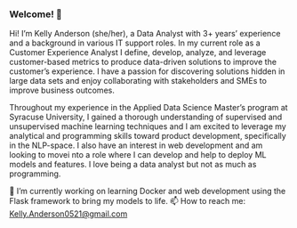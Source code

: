 ### Welcome! 👋

<!--
**kanderson0521/kanderson0521** is a ✨ _special_ ✨ repository because its `README.md` (this file) appears on your GitHub profile.

Here are some ideas to get you started:

- 🔭 I’m currently working on ...
- 🌱 I’m currently learning ...
- 👯 I’m looking to collaborate on ...
- 🤔 I’m looking for help with ...
- 💬 Ask me about ...
- 📫 How to reach me: ...
- 😄 Pronouns: ...
- ⚡ Fun fact: ...
⚡ Fun fact: I wanted to be a web developer before pursuing Grad school.
-->
Hi! I’m Kelly Anderson (she/her), a Data Analyst with 3+ years’ experience and a background in various IT support roles. In my current role as a Customer Experience Analyst I define, develop, analyze, and leverage customer-based metrics to produce data-driven solutions to improve the customer’s experience. I have a passion for discovering solutions hidden in large data sets and enjoy collaborating with stakeholders and SMEs to improve business outcomes. 

Throughout my experience in the Applied Data Science Master’s program at Syracuse University, I gained a thorough understanding of supervised and unsupervised machine learning techniques and I am excited to leverage my analytical and programming skills toward product development, specifically in the NLP-space. I also have an interest in web development and am looking to movei nto a role where I can develop and help to deploy ML models and features. I love being a data analyst but not as much as programming.

🔭 I’m currently working on learning Docker and web development using the Flask framework to bring my models to life.
📫 How to reach me: Kelly.Anderson0521@gmail.com
